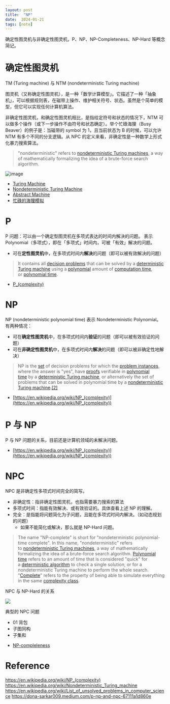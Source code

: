 ```yaml
---
layout: post
title:  "NP"
date:  2024-01-21
tags: [note]
---
```


 确定性图灵机与非确定性图灵机，P、NP、NP-Completeness、NP-Hard 等概念简记。

# 确定性图灵机

  TM (Turing machine) 与 NTM (nondeterministic Turing machine)

  图灵机（又称确定性图灵机），是一种「数学计算模型」。它描述了一种「抽象机」，可以根据规则表，在磁带上操作、维护相关符号、状态。虽然是个简单的模型，但它可以实现任何计算机算法。

  非确定性图灵机，和确定性图灵机相比，是指给定符号和状态的情况下，NTM 可以做多个操作（或下一步操作不由符号和状态确定）。举个忙碌海狸（Busy Beaver）的例子是：当磁带的 symbol 为 1，且当前状态为 B 的时候，可以允许 NTM 有多个不同的分支逻辑。从 NPC 的定义来看，非确定性是一种数学上形式化暴力搜索算法。

> "nondeterministic" refers to [nondeterministic Turing machines](https://en.wikipedia.org/wiki/Nondeterministic_Turing_machine "Nondeterministic Turing machine"), a way of mathematically formalizing the idea of a brute-force search algorithm.

![image](https://github.com/zhoukekestar/notes/assets/7157346/c860751e-dbbd-4f0d-a23e-da79b3d94cf6)


- [Turing Machine](https://en.wikipedia.org/wiki/Turing_machine)
- [Nondeterministic Turing Machine](https://en.wikipedia.org/wiki/Nondeterministic_Turing_machine)
- [Abstract Machine](https://en.wikipedia.org/wiki/Abstract_machine)
- [忙碌的海狸模拟](https://zhoukekestar.github.io/notes/2024/01/20/tm.html)

# P

  P 问题：可以由一个确定型图灵机在多项式表达的时间内解决的问题。
  表示 Polynomial（多项式），即在「多项式」时间内，可被「有效」解决的问题。

- 可在**定性图灵机**中，在多项式时间内**解决**的问题（即可以被有效解决的问题）

> It contains all [decision problems](https://en.wikipedia.org/wiki/Decision_problem "Decision problem") that can be solved by a [deterministic Turing machine](https://en.wikipedia.org/wiki/Deterministic_Turing_machine "Deterministic Turing machine") using a [polynomial](https://en.wikipedia.org/wiki/Polynomial "Polynomial") amount of [computation time](https://en.wikipedia.org/wiki/Computation_time "Computation time"), or [polynomial time](https://en.wikipedia.org/wiki/Polynomial_time "Polynomial time").

- [P_(complexity)](https://en.wikipedia.org/wiki/P_(complexity))

# NP

  NP (nondeterministic polynomial time) 表示 Nondeterministic Polynomial。有两种情况：
  - 可在**确定性图灵机**中，在多项式时间内**验证**的问题（即可以被有效验证的问题）
  - 可在**非确定性图灵机**中，在多项式时间内**解决**的问题（即可以被非确定性地解决）

> NP is the [set](https://en.wikipedia.org/wiki/Set_(mathematics) "Set (mathematics)") of decision problems for which the [problem instances](https://en.wikipedia.org/wiki/Computational_complexity_theory#Problem_instances "Computational complexity theory"), where the answer is "yes", have [proofs](https://en.wikipedia.org/wiki/Mathematical_proof "Mathematical proof") verifiable in [polynomial time](https://en.wikipedia.org/wiki/Polynomial_time "Polynomial time") by a [deterministic Turing machine](https://en.wikipedia.org/wiki/Deterministic_Turing_machine "Deterministic Turing machine"), or alternatively the set of problems that can be solved in polynomial time by a [nondeterministic Turing machine](https://en.wikipedia.org/wiki/Nondeterministic_Turing_machine "Nondeterministic Turing machine").[[2]](https://en.wikipedia.org/wiki/NP_(complexity)#cite_note-kleinberg2006-2)

- [https://en.wikipedia.org/wiki/NP_(complexity)](https://en.wikipedia.org/wiki/NP_(complexity))

# P 与 NP

  P 与 NP 问题的关系，目前还是计算机领域的未解决问题。

  - [https://en.wikipedia.org/wiki/NP_(complexity)](https://en.wikipedia.org/wiki/NP_(complexity))

# NPC

NPC 是非确定性多项式时间完全的简写。

- 非确定性：指非确定性图灵机，也指需要暴力搜索的算法
- 多项式时间：指能有效解决、或有效验证的。具体查看上述 NP 的理解。
- 完全：是指能将问题简化为子问题，且能在多项式时间内解决。（如动态规划的问题）
	- 如果不能简化或解决，那么就是 NP-Hard 问题。

> The name "NP-complete" is short for "nondeterministic polynomial-time complete". In this name, "nondeterministic" refers to [nondeterministic Turing machines](https://en.wikipedia.org/wiki/Nondeterministic_Turing_machine "Nondeterministic Turing machine"), a way of mathematically formalizing the idea of a brute-force search algorithm. [Polynomial time](https://en.wikipedia.org/wiki/Polynomial_time "Polynomial time") refers to an amount of time that is considered "quick" for a [deterministic algorithm](https://en.wikipedia.org/wiki/Deterministic_algorithm "Deterministic algorithm") to check a single solution, or for a nondeterministic Turing machine to perform the whole search. "[Complete](https://en.wikipedia.org/wiki/Complete_(complexity) "Complete (complexity)")" refers to the property of being able to simulate everything in the same [complexity class](https://en.wikipedia.org/wiki/Complexity_class "Complexity class").


NPC 与 NP-Hard 的关系

![](https://upload.wikimedia.org/wikipedia/commons/a/a0/P_np_np-complete_np-hard.svg)

  典型的 NPC 问题
* 01 背包
* 子图同构
* 子集和

- [NP-compleleness](https://en.wikipedia.org/wiki/NP-completeness)

# Reference
https://en.wikipedia.org/wiki/NP_(complexity)
https://en.wikipedia.org/wiki/Nondeterministic_Turing_machine
https://en.wikipedia.org/wiki/List_of_unsolved_problems_in_computer_science
https://dona-sarkar009.medium.com/p-np-and-npc-67111a1d860e
